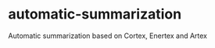 automatic-summarization
=======================

Automatic summarization based on Cortex, Enertex and Artex